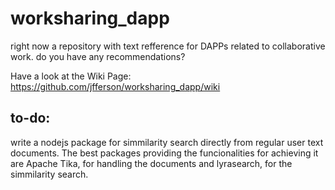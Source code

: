 # worksharing_dapp
right now a repository with text refference for DAPPs related to collaborative work. do you have any recommendations?

Have a look at the Wiki Page: https://github.com/jfferson/worksharing_dapp/wiki

## to-do:

write a nodejs package for simmilarity search directly from regular user text documents.
The best packages providing the funcionalities for achieving it are Apache Tika, for handling the documents and lyrasearch, for the simmilarity search.
